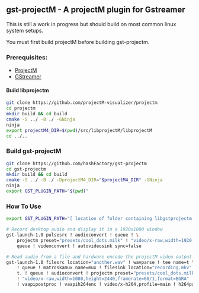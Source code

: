 
## gst-projectM - A projectM plugin for Gstreamer

This is still a work in progress but should build on most common linux system setups.

You must first build projectM before building gst-projectm.

### Prerequisites:
- [ProjectM](https://github.com/projectM-visualizer/projectm)
- [GStreamer](https://gitlab.freedesktop.org/gstreamer/gstreamer)

#### Build libprojectm
```bash
git clone https://github.com/projectM-visualizer/projectm
cd projectm
mkdir build && cd build
cmake -S ../ -B ./ -GNinja
ninja
export projectM4_DIR=$(pwd)/src/libprojectM/libprojectM
cd ../..
```

### Build gst-projectM
```bash
git clone https://github.com/hashFactory/gst-projectm
cd gst-projectm
mkdir build && cd build
cmake -S ../ -B ./ -DprojectM4_DIR="$projectM4_DIR" -GNinja
ninja
export GST_PLUGIN_PATH="$(pwd)"
```

### How To Use
```bash
export GST_PLUGIN_PATH="[ location of folder containing libgstprojectm.so ]"

# Record desktop audio and display it in a 1920x1080 window
gst-launch-1.0 pulsesrc ! audioconvert ! queue ! \
    projectm preset="presets/cool_dots.milk" ! "video/x-raw,width=1920,height=1080,framerate=60/1,format=BGRA" ! \
    queue ! videoconvert ! autovideosink sync=false

# Read audio from a file and hardware encode the projectM video output with the audio stream
gst-launch-1.0 filesrc location="another.wav" ! wavparse ! tee name=t \
    ! queue ! matroskamux name=mux ! filesink location="recording.mkv" \
    t. ! queue ! audioconvert ! projectm preset="presets/cool_dots.milk" \
    ! "video/x-raw,width=1080,height=2440,framerate=60/1,format=BGRA" ! queue \
    ! vaapipostproc ! vaapih264enc ! video/x-h264,profile=main ! h264parse ! mux.
```
